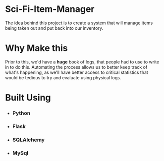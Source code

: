 # Sci-Fi-Item-Manager
The idea behind this project is to create a system that will manage items being taken out and put back into our inventory.
# Why Make this
Prior to this, we'd have a **huge** book of logs, that people had to use to write in to do this. Automating the process allows us to better keep track of what's happening, as we'll have better access to critical statistics that would be tedious to try and evaluate using physical logs.
# Built Using
- ### Python ###
- ### Flask ###
- ### SQLAlchemy ###
- ### MySql ###
